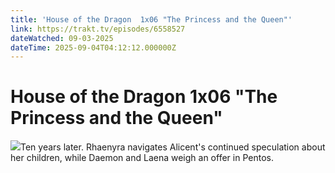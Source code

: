 ```yaml
---
title: 'House of the Dragon  1x06 "The Princess and the Queen"' 
link: https://trakt.tv/episodes/6558527
dateWatched: 09-03-2025
dateTime: 2025-09-04T04:12:12.000000Z
---
```

# House of the Dragon  1x06 "The Princess and the Queen"

![](https://walter-r2.trakt.tv/images/episodes/006/558/527/screenshots/thumb/a27f7d4b74.jpg)Ten years later. Rhaenyra navigates Alicent's continued speculation about her children, while Daemon and Laena weigh an offer in Pentos.
